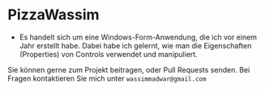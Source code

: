 # PizzaWassim
- Es handelt sich um eine Windows-Form-Anwendung, die ich vor einem Jahr erstellt habe. Dabei habe ich gelernt, wie man die Eigenschaften (Properties) von Controls verwendet und manipuliert.

Sie können gerne zum Projekt beitragen,  oder Pull Requests senden. Bei Fragen kontaktieren Sie mich unter `wassimmadwar@gmail.com`

